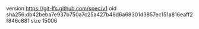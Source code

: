 version https://git-lfs.github.com/spec/v1
oid sha256:db42beba7e937b750a7c25a427b48d6a68301d3857ec151a816eaff2f846c881
size 15006
